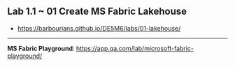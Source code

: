 ## Lab 1.1 ~ 01 Create MS Fabric Lakehouse

- https://barbourians.github.io/DE5M6/labs/01-lakehouse/

<hr>

**MS Fabric Playground**: https://app.qa.com/lab/microsoft-fabric-playground/

